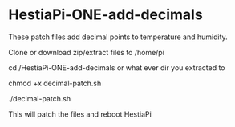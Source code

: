 # HestiaPi-ONE-add-decimals
These patch files add decimal points to temperature and humidity.

Clone or download zip/extract files to /home/pi

cd /HestiaPi-ONE-add-decimals or what ever dir you extracted to

chmod +x decimal-patch.sh

./decimal-patch.sh

This will patch the files and reboot HestiaPi
